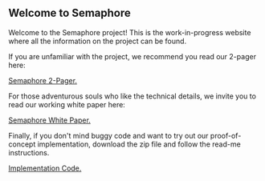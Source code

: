 ## Welcome to Semaphore

Welcome to the Semaphore project! This is the work-in-progress website where all the information on the project can be found.
 
If you are unfamiliar with the project, we recommend you read our 2-pager here:

<a href="https://sirlemmings.github.io/Semaphore/2 pager.pdf" target="_blank">Semaphore 2-Pager.</a>

For those adventurous souls who like the technical details, we invite you to read our working white paper here:

<a href="https://sirlemmings.github.io/Semaphore/Semaphore_v2.1.pdf" target="_blank">Semaphore White Paper.</a>

Finally, if you don't mind buggy code and want to try out our proof-of-concept implementation, download the zip file and follow the read-me instructions.

<a href="https://github.com/SirLemmings/Semaphore/raw/main/Semaphore-main.zip" target="_blank">Implementation Code.</a>
